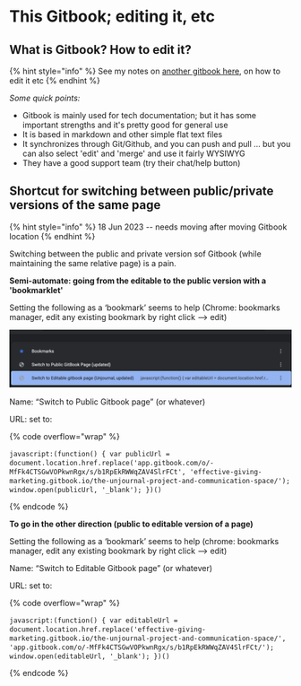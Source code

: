 # This Gitbook; editing it, etc

## What is Gitbook? How to edit it?

{% hint style="info" %}
See my notes on [another gitbook here](https://effective-giving-marketing.gitbook.io/untitled/appendix/how-this-gitbook-works), on how to edit it etc
{% endhint %}

_Some quick points:_

* Gitbook is mainly used for tech documentation; but it has some important strengths and it's pretty good for general use
* It is based in markdown and other simple flat text files
* It synchronizes through Git/Github, and you can push and pull ... but you can also select 'edit' and 'merge' and use it fairly WYSIWYG
* They have a good support team (try their chat/help button)

## Shortcut for switching between public/private versions of the same page

{% hint style="info" %}
18 Jun 2023 -- needs moving after moving Gitbook location
{% endhint %}

Switching between the public and private version sof Gitbook (while maintaining the same relative page) is a pain.

**Semi-automate: going from the editable to the public version with a 'bookmarklet'**

Setting the following as a ‘bookmark’ seems to help (Chrome: bookmarks manager, edit any existing bookmark by right click --> edit)

![](<../.gitbook/assets/image (4).png>)

Name: “Switch to Public Gitbook page” (or whatever)

URL: set to:

{% code overflow="wrap" %}
```
javascript:(function() { var publicUrl = document.location.href.replace('app.gitbook.com/o/-MfFk4CTSGwVOPkwnRgx/s/b1RpEkRWWqZAV4SlrFCt', 'effective-giving-marketing.gitbook.io/the-unjournal-project-and-communication-space/'); window.open(publicUrl, '_blank'); })()
```
{% endcode %}

**To go in the other direction (public to editable version of a page)**

Setting the following as a ‘bookmark’ seems to help (chrome: bookmarks manager, edit any existing bookmark by right click --> edit)

Name: “Switch to Editable Gitbook page” (or whatever)

URL: set to:

{% code overflow="wrap" %}
```
javascript:(function() { var editableUrl = document.location.href.replace('effective-giving-marketing.gitbook.io/the-unjournal-project-and-communication-space/', 'app.gitbook.com/o/-MfFk4CTSGwVOPkwnRgx/s/b1RpEkRWWqZAV4SlrFCt/'); window.open(editableUrl, '_blank'); })()
```
{% endcode %}
